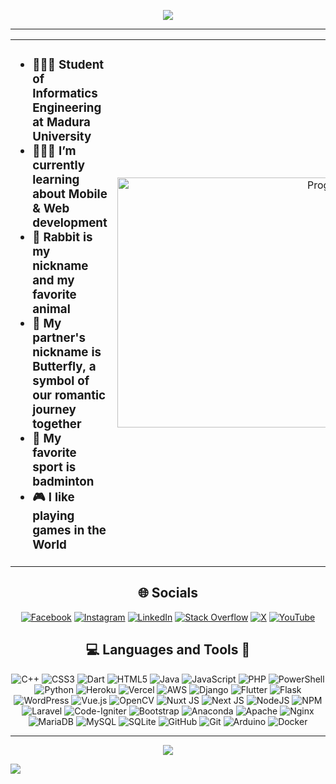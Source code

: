 <p align="center">
  <img src="https://drive.google.com/uc?export=view&id=1Vb4y-2kCc1ZtFKywuf1kPILr8pMevfSG" />
</p>
<!-- <h1 align="center">Hi 👋, I'm Sukron Katsir</h1> -->

---
<table>
  <tr>
    <td style="vertical-align: top;">
      <ul> <h3>
        <li>👨🏻‍🎓 <strong>Student of Informatics Engineering at Madura University</strong></li>
        <li>🧑🏻‍💻 <strong>I’m currently learning about Mobile & Web development</strong></li>
        <li>🐇 <strong>Rabbit is my nickname and my favorite animal</strong></li>
        <li>🦋 <strong>My partner's nickname is Butterfly, a symbol of our romantic journey together</strong></li>
        <li>🏸 <strong>My favorite sport is badminton</strong></li>
        <li>🎮 <strong>I like playing games in the World</strong></li>
      </ul>
    </td>
    <td style="vertical-align: button; text-align: right;">
      <img src="https://drive.google.com/uc?export=view&id=1j3utS6iAzg5SUBnHIbZeRIxLkLNdlklL" alt="Programmer" width="400"/>
    </td>  
  </tr>
</table>

<div align="center">
  <h2>🌐 Socials</h2>
  
  [![Facebook](https://img.shields.io/badge/Facebook-%231877F2.svg?logo=Facebook&logoColor=white)](https://facebook.com/https://fb.com/sukron.project)
  [![Instagram](https://img.shields.io/badge/Instagram-%23E4405F.svg?logo=Instagram&logoColor=white)](https://instagram.com/https://instagram.com/sukron_katsir)
  [![LinkedIn](https://img.shields.io/badge/LinkedIn-%230077B5.svg?logo=linkedin&logoColor=white)](https://linkedin.com/in/https://linkedin.com/in/sukron-katsir)
  [![Stack Overflow](https://img.shields.io/badge/-Stackoverflow-FE7A16?logo=stack-overflow&logoColor=white)](https://stackoverflow.com/users/https://stackoverflow.com/users/user:19020078)
  [![X](https://img.shields.io/badge/X-black.svg?logo=X&logoColor=white)](https://x.com/https://twitter.com/sukron_katsir)
  [![YouTube](https://img.shields.io/badge/YouTube-%23FF0000.svg?logo=YouTube&logoColor=white)](https://www.youtube.com/@sukronproject6092)
</div>

<div align="center">
  <h2>💻 Languages and Tools 🔧</h2>
  
  ![C++](https://img.shields.io/badge/c++-%2300599C.svg?style=for-the-badge&logo=c%2B%2B&logoColor=white)
  ![CSS3](https://img.shields.io/badge/css3-%231572B6.svg?style=for-the-badge&logo=css3&logoColor=white)
  ![Dart](https://img.shields.io/badge/dart-%230175C2.svg?style=for-the-badge&logo=dart&logoColor=white)
  ![HTML5](https://img.shields.io/badge/html5-%23E34F26.svg?style=for-the-badge&logo=html5&logoColor=white)
  ![Java](https://img.shields.io/badge/java-%23ED8B00.svg?style=for-the-badge&logo=openjdk&logoColor=white)
  ![JavaScript](https://img.shields.io/badge/javascript-%23323330.svg?style=for-the-badge&logo=javascript&logoColor=%23F7DF1E)
  ![PHP](https://img.shields.io/badge/php-%23777BB4.svg?style=for-the-badge&logo=php&logoColor=white)
  ![PowerShell](https://img.shields.io/badge/PowerShell-%235391FE.svg?style=for-the-badge&logo=powershell&logoColor=white)
  ![Python](https://img.shields.io/badge/python-3670A0?style=for-the-badge&logo=python&logoColor=ffdd54)
  ![Heroku](https://img.shields.io/badge/heroku-%23430098.svg?style=for-the-badge&logo=heroku&logoColor=white)
  ![Vercel](https://img.shields.io/badge/vercel-%23000000.svg?style=for-the-badge&logo=vercel&logoColor=white)
  ![AWS](https://img.shields.io/badge/AWS-%23FF9900.svg?style=for-the-badge&logo=amazon-aws&logoColor=white)
  ![Django](https://img.shields.io/badge/django-%23092E20.svg?style=for-the-badge&logo=django&logoColor=white)
  ![Flutter](https://img.shields.io/badge/Flutter-%2302569B.svg?style=for-the-badge&logo=Flutter&logoColor=white)
  ![Flask](https://img.shields.io/badge/flask-%23000.svg?style=for-the-badge&logo=flask&logoColor=white)
  ![WordPress](https://img.shields.io/badge/WordPress-%23117AC9.svg?style=for-the-badge&logo=WordPress&logoColor=white)
  ![Vue.js](https://img.shields.io/badge/vue.js-%2335495e.svg?style=for-the-badge&logo=vuedotjs&logoColor=%234FC08D)
  ![OpenCV](https://img.shields.io/badge/opencv-%23white.svg?style=for-the-badge&logo=opencv&logoColor=white)
  ![Nuxt JS](https://img.shields.io/badge/Nuxt-002E3B?style=for-the-badge&logo=nuxt.js&logoColor=#00DC82)
  ![Next JS](https://img.shields.io/badge/Next-black?style=for-the-badge&logo=next.js&logoColor=white)
  ![NodeJS](https://img.shields.io/badge/node.js-6DA55F?style=for-the-badge&logo=node.js&logoColor=white)
  ![NPM](https://img.shields.io/badge/NPM-%23CB3837.svg?style=for-the-badge&logo=npm&logoColor=white)
  ![Laravel](https://img.shields.io/badge/laravel-%23FF2D20.svg?style=for-the-badge&logo=laravel&logoColor=white)
  ![Code-Igniter](https://img.shields.io/badge/CodeIgniter-%23EF4223.svg?style=for-the-badge&logo=codeIgniter&logoColor=white)
  ![Bootstrap](https://img.shields.io/badge/bootstrap-%238511FA.svg?style=for-the-badge&logo=bootstrap&logoColor=white)
  ![Anaconda](https://img.shields.io/badge/Anaconda-%2344A833.svg?style=for-the-badge&logo=anaconda&logoColor=white)
  ![Apache](https://img.shields.io/badge/apache-%23D42029.svg?style=for-the-badge&logo=apache&logoColor=white)
  ![Nginx](https://img.shields.io/badge/nginx-%23009639.svg?style=for-the-badge&logo=nginx&logoColor=white)
  ![MariaDB](https://img.shields.io/badge/MariaDB-003545?style=for-the-badge&logo=mariadb&logoColor=white)
  ![MySQL](https://img.shields.io/badge/mysql-4479A1.svg?style=for-the-badge&logo=mysql&logoColor=white)
  ![SQLite](https://img.shields.io/badge/sqlite-%2307405e.svg?style=for-the-badge&logo=sqlite&logoColor=white)
  ![GitHub](https://img.shields.io/badge/github-%23121011.svg?style=for-the-badge&logo=github&logoColor=white)
  ![Git](https://img.shields.io/badge/git-%23F05033.svg?style=for-the-badge&logo=git&logoColor=white)
  ![Arduino](https://img.shields.io/badge/-Arduino-00979D?style=for-the-badge&logo=Arduino&logoColor=white)
  ![Docker](https://img.shields.io/badge/docker-%230db7ed.svg?style=for-the-badge&logo=docker&logoColor=white)
</div>

---
<p align="center">
  <img src="https://drive.google.com/uc?export=view&id=1Q7tUC59J9qKlcTQXi_Vjp2sKrkaut17z" />
</p>

[![](https://visitcount.itsvg.in/api?id=SUKRON&icon=0&color=0)](https://visitcount.itsvg.in)

